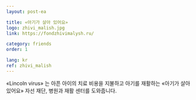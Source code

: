 ```yaml
---
layout: post-ea

title: «아기가 살아 있어요»
logo: zhivi_malish.jpg
link: https://fondzhivimalysh.ru/

category: friends
order: 1

lang: kr
ref: zhivi_malish
---
```


«Lincoln virus» 는 아픈 아이의 치료 비용을 지불하고 아기를 재활하는 «아기가 살아 있어요» 자선 재단, 병원과 재활 센터를 도와줍니다.  
